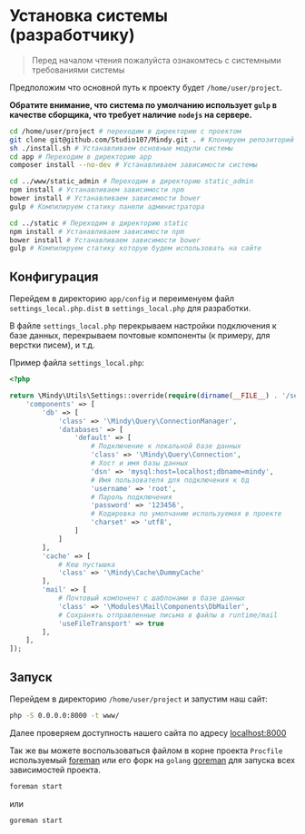 # Установка системы (разработчику)

> Перед началом чтения пожалуйста ознакомтесь с системными требованиями системы

Предположим что основной путь к проекту будет `/home/user/project`.

**Обратите внимание, что система по умолчанию использует `gulp` в качестве сборщика, что требует наличие `nodejs` на сервере.**

```bash
cd /home/user/project # переходим в директорию с проектом
git clone git@github.com/Studio107/Mindy.git . # Клонируем репозиторий в текущую папку
sh ./install.sh # Устанавливаем основные модули системы
cd app # Переходим в директорию app
composer install --no-dev # Устанавливаем зависимости системы

cd ../www/static_admin # Переходим в директорию static_admin
npm install # Устанавливаем зависимости npm
bower install # Устанавливаем зависимости bower
gulp # Компилируем статику панели администратора

cd ../static # Переходим в директорию static
npm install # Устанавливаем зависимости npm
bower install # Устанавливаем зависимости bower
gulp # Компилируем статику которую будем использовать на сайте
```

## Конфигурация

Перейдем в директорию `app/config` и переименуем файл `settings_local.php.dist` в `settings_local.php` для разработки.

В файле `settings_local.php` перекрываем настройки подключения к базе данных, перекрываем почтовые компоненты (к примеру, для верстки писем), и т.д.

Пример файла `settings_local.php`:

```php
<?php

return \Mindy\Utils\Settings::override(require(dirname(__FILE__) . '/settings.php'), [
    'components' => [
        'db' => [
            'class' => '\Mindy\Query\ConnectionManager',
            'databases' => [
                'default' => [
                    # Подключение к локальной базе данных
                    'class' => '\Mindy\Query\Connection',
                    # Хост и имя базы данных
                    'dsn' => 'mysql:host=localhost;dbname=mindy',
                    # Имя пользователя для подключения к бд
                    'username' => 'root',
                    # Пароль подключения
                    'password' => '123456',
                    # Кодировка по умолчанию используемая в проекте
                    'charset' => 'utf8',
                ]
            ]
        ],
        'cache' => [
            # Кеш пустышка
            'class' => '\Mindy\Cache\DummyCache'
        ],
        'mail' => [
            # Почтовый компонент с шаблонами в базе данных
            'class' => '\Modules\Mail\Components\DbMailer',
            # Сохранять отправленные письма в файлы в runtime/mail
            'useFileTransport' => true
        ],
    ],
]);
```

## Запуск

Перейдем в директорию `/home/user/project` и запустим наш сайт:

```bash
php -S 0.0.0.0:8000 -t www/
```

Далее проверяем доступность нашего сайта по адресу [localhost:8000](http://localhost:8000/)

Так же вы можете воспользоваться файлом в корне проекта `Procfile` используемый [foreman](https://github.com/ddollar/foreman) или его форк на `golang` [goreman](https://github.com/mattn/goreman) для запуска всех зависимостей проекта.

```bash
foreman start
```

или

```bash
goreman start
```
